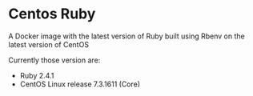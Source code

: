 # Centos Ruby
A Docker image with the latest version of Ruby built using Rbenv on the latest version of CentOS

Currently those version are:
- Ruby 2.4.1
- CentOS Linux release 7.3.1611 (Core)
